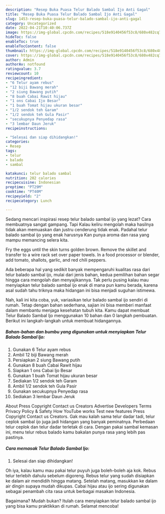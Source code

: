 ```yaml
---
description: "Resep Buka Puasa Telur Balado Sambal Ijo Anti Gagal"
title: "Resep Buka Puasa Telur Balado Sambal Ijo Anti Gagal"
slug: 1453-resep-buka-puasa-telur-balado-sambal-ijo-anti-gagal
category: Uncategorized
date: 2022-04-21T10:40:06.737Z
image: https://img-global.cpcdn.com/recipes/518e9140456f53c8/680x482cq70/telur-balado-sambal-ijo-foto-resep-utama.jpg
hideToc: false
enableToc: true
enableTocContent: false
thumbnail: https://img-global.cpcdn.com/recipes/518e9140456f53c8/680x482cq70/telur-balado-sambal-ijo-foto-resep-utama.jpg
cover: https://img-global.cpcdn.com/recipes/518e9140456f53c8/680x482cq70/telur-balado-sambal-ijo-foto-resep-utama.jpg
author: Admin
authorAv: notfound
ratingvalue: 3.7
reviewcount: 10
recipeingredient:
- "6 Telur ayam rebus"
- "12 biji Bawang merah"
- "2 siung Bawang putih"
- "8 buah Cabai Rawit hijau"
- "1 ons Cabai Ijo Besar"
- "1 buah Tomat hijau ukuran besar"
- "1/2 sendok teh Garam"
- "1/2 sendok teh Gula Pasir"
- "secukupnya Penyedap rasa"
- "3 lembar Daun Jeruk"
recipeinstructions:

- "Selesai dan siap dihidangkan!"
categories:
- Resep
tags:
- telur
- balado
- sambal

katakunci: telur balado sambal 
nutrition: 202 calories
recipecuisine: Indonesian
preptime: "PT29M"
cooktime: "PT40M"
recipeyield: "2"
recipecategory: Lunch

---
```



Sedang mencari inspirasi resep telur balado sambal ijo yang lezat? Cara membuatnya sangat gampang. Tapi Kalau keliru mengolah maka hasilnya tidak akan memuaskan dan justru cenderung tidak enak. Padahal telur balado sambal ijo yang enak harusnya Kan punya aroma dan rasa yang mampu memancing selera kita.


Fry the eggs until the skin turns golden brown. Remove the skillet and transfer to a wire rack set over paper towels. In a food processor or blender, add tomato, shallots, garlic, and red chili peppers.

Ada beberapa hal yang sedikit banyak mempengaruhi kualitas rasa dari telur balado sambal ijo, mulai dari jenis bahan, kedua pemilihan bahan segar hingga cara mengolah dan menyajikannya. Tak perlu pusing kalau mau menyiapkan telur balado sambal ijo enak di mana pun kamu berada, karena asal sudah tahu triknya maka hidangan ini bisa menjadi suguhan istimewa.


Nah, kali ini kita coba, yuk, variasikan telur balado sambal ijo sendiri di rumah. Tetap dengan bahan sederhana, sajian ini bisa memberi manfaat dalam membantu menjaga kesehatan tubuh kita. Kamu dapat membuat Telur Balado Sambal Ijo menggunakan 10 bahan dan 0 langkah pembuatan. Berikut ini langkah-langkah untuk membuat hidangannya.

<!--inarticleads1-->

##### Bahan-bahan dan bumbu yang digunakan untuk menyiapkan Telur Balado Sambal Ijo:

1. Gunakan 6 Telur ayam rebus
1. Ambil 12 biji Bawang merah
1. Persiapkan 2 siung Bawang putih
1. Gunakan 8 buah Cabai Rawit hijau
1. Siapkan 1 ons Cabai Ijo Besar
1. Gunakan 1 buah Tomat hijau ukuran besar
1. Sediakan 1/2 sendok teh Garam
1. Ambil 1/2 sendok teh Gula Pasir
1. Gunakan secukupnya Penyedap rasa
1. Sediakan 3 lembar Daun Jeruk


About Press Copyright Contact us Creators Advertise Developers Terms Privacy Policy &amp; Safety How YouTube works Test new features Press Copyright Contact us Creators. Gak mau kalah sama telur dadar tadi, telur ceplok sambal ijo juga jadi hidangan yang banyak peminatnya. Perbedaan telur ceplok dan telur dadar terletak di cara. Dengan pakai sambal kemasan ini, menu telur rebus balado kamu bakalan punya rasa yang lebih pas pastinya. 

<!--inarticleads2-->

##### Cara memasak Telur Balado Sambal Ijo:


1. Selesai dan siap dihidangkan!

Oh iya, kalau kamu mau pakai telur puyuh juga boleh-boleh aja kok. Rebus telur terlebih dahulu sebelum digoreng. Rebus telur yang sudah disiapkan ke dalam air mendidih hingga matang. Setelah matang, masukkan ke dalam air dingin supaya mudah dikupas. Cabai hijau atau ijo sering digunakan sebagai penambah cita rasa untuk berbagai masakan Indonesia. 

Bagaimana? Mudah bukan? Itulah cara menyiapkan telur balado sambal ijo yang bisa kamu praktikkan di rumah. Selamat mencoba!
